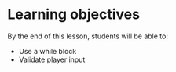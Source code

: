 # Learning objectives

By the end of this lesson, students will be able to:
- Use a while block
- Validate player input
